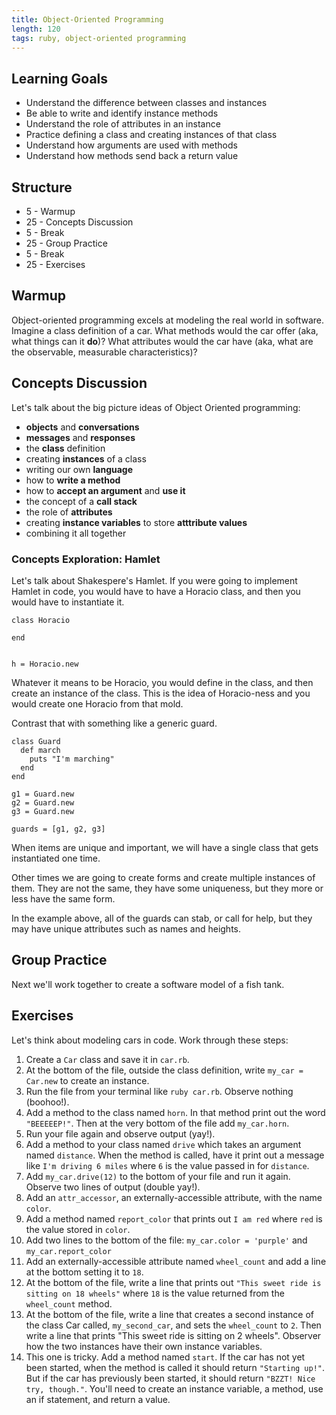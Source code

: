 ```yaml
---
title: Object-Oriented Programming
length: 120
tags: ruby, object-oriented programming
---
```


## Learning Goals

* Understand the difference between classes and instances
* Be able to write and identify instance methods
* Understand the role of attributes in an instance
* Practice defining a class and creating instances of that class
* Understand how arguments are used with methods
* Understand how methods send back a return value

## Structure

* 5 - Warmup
* 25 - Concepts Discussion
* 5 - Break
* 25 - Group Practice
* 5 - Break
* 25 - Exercises

## Warmup

Object-oriented programming excels at modeling the real world in software. Imagine a class definition of a car. What methods would the car offer (aka, what things can it **do**)? What attributes would the car have (aka, what are the observable, measurable characteristics)?

## Concepts Discussion

Let's talk about the big picture ideas of Object Oriented programming:

* **objects** and **conversations**
* **messages** and **responses**
* the **class** definition
* creating **instances** of a class
* writing our own **language**
* how to **write a method**
* how to **accept an argument** and **use it**
* the concept of a **call stack**
* the role of **attributes**
* creating **instance variables** to store **atttribute values**
* combining it all together

### Concepts Exploration: Hamlet

Let's talk about Shakespere's Hamlet. If you were going to implement Hamlet in code, you would have to have a Horacio class, and then you would have to instantiate it.

```
class Horacio

end


h = Horacio.new
```

Whatever it means to be Horacio, you would define in the class, and then create an instance of the class. This is
the idea of Horacio-ness and you would create one Horacio from that mold.

Contrast that with something like a generic guard.

```
class Guard
  def march
    puts "I'm marching"
  end
end

g1 = Guard.new
g2 = Guard.new
g3 = Guard.new

guards = [g1, g2, g3]
```

When items are unique and important, we will have a single class that gets instantiated one time.

Other times we are going to create forms and create multiple instances of them. They are not the same, they have some uniqueness, but they more or less have the same form.

In the example above, all of the guards can stab, or call for help, but they may have unique attributes such as names and heights.

## Group Practice

Next we'll work together to create a software model of a fish tank.

## Exercises

Let's think about modeling cars in code. Work through these steps:

1. Create a `Car` class and save it in `car.rb`.
2. At the bottom of the file, outside the class definition, write `my_car = Car.new` to create an instance.
3. Run the file from your terminal like `ruby car.rb`. Observe nothing (boohoo!).
4. Add a method to the class named `horn`. In that method print out the word `"BEEEEEP!"`. Then at the very bottom of the file add `my_car.horn`.
5. Run your file again and observe output (yay!).
6. Add a method to your class named `drive` which takes an argument named `distance`. When the method is called, have it print out a message like `I'm driving 6 miles` where `6` is the value passed in for `distance`.
7. Add `my_car.drive(12)` to the bottom of your file and run it again. Observe two lines of output (double yay!).
8. Add an `attr_accessor`, an externally-accessible attribute, with the name `color`.
9. Add a method named `report_color` that prints out `I am red` where `red` is the value stored in `color`.
10. Add two lines to the bottom of the file: `my_car.color = 'purple'` and `my_car.report_color`
11. Add an externally-accessible attribute named `wheel_count` and add a line at the bottom setting it to `18`.
12. At the bottom of the file, write a line that prints out `"This sweet ride is sitting on 18 wheels"` where `18` is the value returned from the `wheel_count` method.
13. At the bottom of the file, write a line that creates a second instance of the class Car called, `my_second_car`, and sets the `wheel_count` to `2`. Then write a line that prints "This sweet ride is sitting on 2 wheels". Observer how the two instances have their own instance variables.
13. This one is tricky. Add a method named `start`. If the car has not yet been started, when the method is called it should return `"Starting up!"`. But if the car has previously been started, it should return `"BZZT! Nice try, though."`. You'll need to create an instance variable, a method, use an if statement, and return a value.

